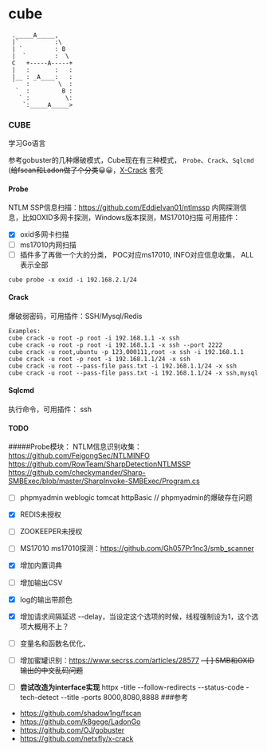 # cube

```
 ._____A_____,
 |`          :\
 | `         : B
 |  `        :  \
 C   +-----A-----+
 |   :       :   :
 |__ : _A____:   :
 `   :        \  :
  `  :         B :
   ` :          \:
    `:_____A_____>
```


### CUBE
学习Go语言

参考gobuster的几种爆破模式，Cube现在有三种模式， `Probe`、`Crack`、`Sqlcmd`
(~~给fscan和Ladon做了个分类~~😀😀，[X-Crack](https://github.com/netxfly/x-crack) 套壳

#### Probe
NTLM SSP信息扫描：https://github.com/EddieIvan01/ntlmssp
内网探测信息，比如OXID多网卡探测，Windows版本探测，MS17010扫描
可用插件：
- [x] oxid多网卡扫描
- [ ] ms17010内网扫描
- [ ] 插件多了再做一个大的分类， POC对应ms17010, INFO对应信息收集， ALL表示全部

```
cube probe -x oxid -i 192.168.2.1/24
```

#### Crack
爆破弱密码，可用插件：SSH/Mysql/Redis

```
Examples:
cube crack -u root -p root -i 192.168.1.1 -x ssh
cube crack -u root -p root -i 192.168.1.1 -x ssh --port 2222
cube crack -u root,ubuntu -p 123,000111,root -x ssh -i 192.168.1.1
cube crack -u root -p root -i 192.168.1.1/24 -x ssh
cube crack -u root --pass-file pass.txt -i 192.168.1.1/24 -x ssh
cube crack -u root --pass-file pass.txt -i 192.168.1.1/24 -x ssh,mysql
```

#### Sqlcmd
执行命令，可用插件： ssh

#### TODO
#####Probe模块：
NTLM信息识别收集：https://github.com/FeigongSec/NTLMINFO
https://github.com/RowTeam/SharpDetectionNTLMSSP
https://github.com/checkymander/Sharp-SMBExec/blob/master/SharpInvoke-SMBExec/Program.cs


- [ ] phpmyadmin weblogic tomcat httpBasic // phpmyadmin的爆破存在问题
- [x] REDIS未授权

- [ ] ZOOKEEPER未授权
- [ ] MS17010  ms17010探测：https://github.com/Gh057Pr1nc3/smb_scanner


- [x] 增加内置词典
- [ ] 增加输出CSV
- [x] log的输出带颜色
- [x] 增加请求间隔延迟 --delay，当设定这个选项的时候，线程强制设为1，这个选项大概用不上？
- [ ] 变量名和函数名优化、
- [ ] 增加蜜罐识别：<https://www.secrss.com/articles/28577>
~~- [ ] SMB和OXID输出的中文乱码问题~~
- [ ] **尝试改造为interface实现**
httpx -title --follow-redirects --status-code -tech-detect --title -ports 8000,8080,8888
###参考
* <https://github.com/shadow1ng/fscan>
* <https://github.com/k8gege/LadonGo>
* <https://github.com/OJ/gobuster>
* <https://github.com/netxfly/x-crack>
